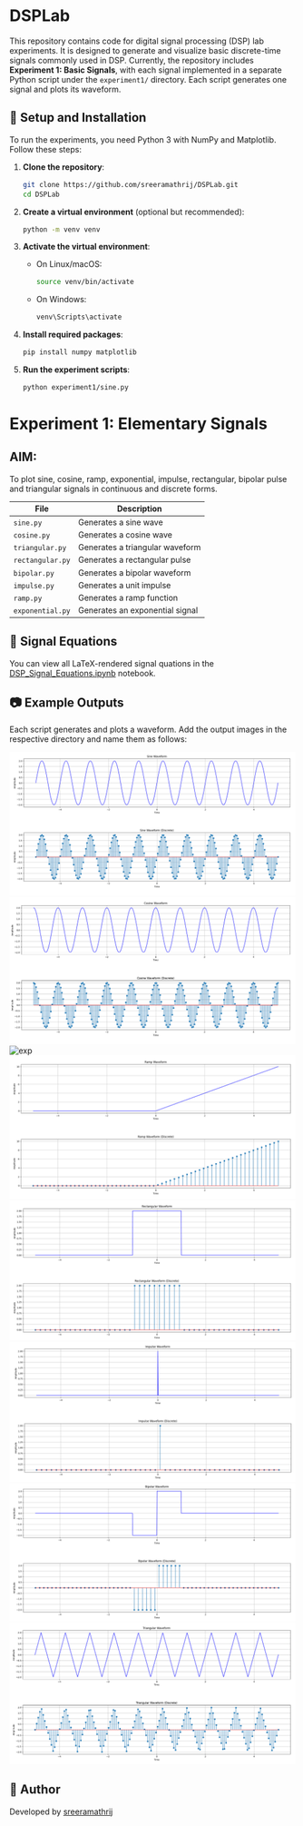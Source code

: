 # DSPLab

This repository contains code for digital signal processing (DSP) lab experiments. It is designed to generate and visualize basic discrete-time signals commonly used in DSP. Currently, the repository includes **Experiment 1: Basic Signals**, with each signal implemented in a separate Python script under the `experiment1/` directory. Each script generates one signal and plots its waveform.

## 🔧 Setup and Installation

To run the experiments, you need Python 3 with NumPy and Matplotlib. Follow these steps:

1. **Clone the repository**:
   ```bash
   git clone https://github.com/sreeramathrij/DSPLab.git
   cd DSPLab
   ```

2. **Create a virtual environment** (optional but recommended):
   ```bash
   python -m venv venv
   ```

3. **Activate the virtual environment**:
   - On Linux/macOS:
     ```bash
     source venv/bin/activate
     ```
   - On Windows:
     ```bash
     venv\Scripts\activate
     ```

4. **Install required packages**:
   ```bash
   pip install numpy matplotlib
   ```

5. **Run the experiment scripts**:
   ```bash
   python experiment1/sine.py
   ```

# Experiment 1: Elementary Signals

## AIM:
To plot sine, cosine, ramp, exponential, impulse, rectangular, bipolar pulse and triangular signals in continuous and discrete forms.

| File            | Description                        |
|-----------------|------------------------------------|
| `sine.py`       | Generates a sine wave              |
| `cosine.py`     | Generates a cosine wave            |
| `triangular.py` | Generates a triangular waveform    |
| `rectangular.py`| Generates a rectangular pulse      |
| `bipolar.py`    | Generates a bipolar waveform       |
| `impulse.py`    | Generates a unit impulse           |
| `ramp.py`       | Generates a ramp function          |
| `exponential.py`| Generates an exponential signal    |

## 📐 Signal Equations

You can view all LaTeX-rendered signal quations in the [DSP_Signal_Equations.ipynb](DSP_Signal_Equations.ipynb) notebook.

## 📷 Example Outputs

Each script generates and plots a waveform. Add the output images in the respective directory and name them as follows:

<img src="assets/sine.png" alt="sin" />
<img src="assets/cosine.png" alt="cos" />
<img src="assets/exponetial.png" alt="exp" />
<img src="assets/ramp.png" alt="ramp" />
<img src="assets/rectangular.png" alt="rect" />
<img src="assets/impulse.png" alt="impulse" />
<img src="assets/bipolar.png" alt="bipolar" />
<img src="assets/triangular.png" alt="triangle" />

## 👤 Author

Developed by [sreeramathrij](https://github.com/sreeramathrij)
